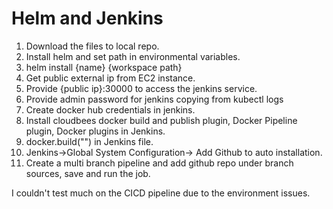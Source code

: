 # Helm and Jenkins

1. Download the files to local repo.
2. Install helm and set path in environmental variables.
3. helm install {name} {workspace path}
4. Get public external ip from EC2 instance.
5. Provide {public ip}:30000 to access the jenkins service.
6. Provide admin password for jenkins copying from kubectl logs <pod name>
7. Create docker hub credentials in jenkins.
8. Install cloudbees docker build and publish plugin, Docker Pipeline plugin, Docker plugins in Jenkins.
9. docker.build("<Provide your docker repo>") in Jenkins file.
10. Jenkins->Global System Configuration-> Add Github to auto installation.
11. Create a multi branch pipeline and add github repo under branch sources, save and run the job.
  
  
  
  I couldn't test much on the CICD pipeline due to the environment issues.

